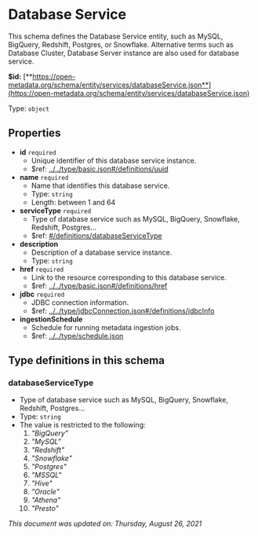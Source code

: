 # Database Service

This schema defines the Database Service entity, such as MySQL, BigQuery, Redshift, Postgres, or Snowflake. Alternative terms such as Database Cluster, Database Server instance are also used for database service.

**$id:** [**https://open-metadata.org/schema/entity/services/databaseService.json**](https://open-metadata.org/schema/entity/services/databaseService.json)

Type: `object`

## Properties

* **id** `required`
  * Unique identifier of this database service instance.
  * $ref: [../../type/basic.json\#/definitions/uuid](../types/basic.md#uuid)
* **name** `required`
  * Name that identifies this database service.
  * Type: `string`
  * Length: between 1 and 64
* **serviceType** `required`
  * Type of database service such as MySQL, BigQuery, Snowflake, Redshift, Postgres...
  * $ref: [\#/definitions/databaseServiceType](databaseservice.md#databaseservicetype)
* **description**
  * Description of a database service instance.
  * Type: `string`
* **href** `required`
  * Link to the resource corresponding to this database service.
  * $ref: [../../type/basic.json\#/definitions/href](../types/basic.md#href)
* **jdbc** `required`
  * JDBC connection information.
  * $ref: [../../type/jdbcConnection.json\#/definitions/jdbcInfo](../types/jdbcconnection.md#jdbcinfo)
* **ingestionSchedule**
  * Schedule for running metadata ingestion jobs.
  * $ref: [../../type/schedule.json](../types/schedule.md)

## Type definitions in this schema

### databaseServiceType

* Type of database service such as MySQL, BigQuery, Snowflake, Redshift, Postgres...
* Type: `string`
* The value is restricted to the following: 
  1. _"BigQuery"_
  2. _"MySQL"_
  3. _"Redshift"_
  4. _"Snowflake"_
  5. _"Postgres"_
  6. _"MSSQL"_
  7. _"Hive"_
  8. _"Oracle"_
  9. _"Athena"_
  10. _"Presto"_

_This document was updated on: Thursday, August 26, 2021_


